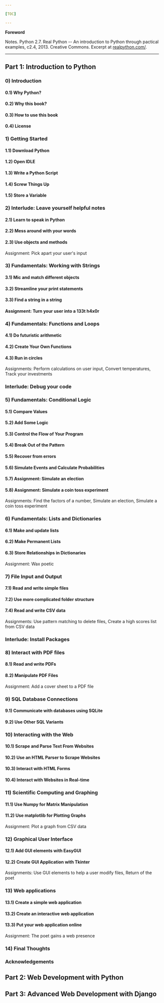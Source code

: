 ```yaml
---

[TOC]

---
```


**Foreword**

Notes. Python 2.7. Real Python -- An introduction to Python through pactical examples, c2.4, 2013. Creative Commons. Excerpt at [realpython.com/](https://realpython.com/).

---

## Part 1: Introduction to Python

### 0) Introduction

#### 0.1) Why Python?

#### 0.2) Why this book?

#### 0.3) How to use this book

#### 0.4) License

### 1) Getting Started

#### 1.1) Download Python

#### 1.2) Open IDLE

#### 1.3) Write a Python Script

#### 1.4) Screw Things Up

#### 1.5) Store a Variable

### 2) Interlude: Leave yourself helpful notes

#### 2.1) Learn to speak in Python

#### 2.2) Mess around with your words

#### 2.3) Use objects and methods

Assignment: Pick apart your user's input

### 3) Fundamentals: Working with Strings

#### 3.1) Mic and match different objects

#### 3.2) Streamline your print statements

#### 3.3) Find a string in a string

#### Assignment: Turn your user into a 133t h4x0r

### 4) Fundamentals: Functions and Loops

#### 4.1) Do futuristic arithmetic

#### 4.2) Create Your Own Functions

#### 4.3) Run in circles

Assignments: Perform calculations on user input, Convert temperatures, Track your investments

### Interlude: Debug your code

### 5) Fundamentals: Conditional Logic

#### 5.1) Compare Values

#### 5.2) Add Some Logic

#### 5.3) Control the Flow of Your Program

#### 5.4) Break Out of the Pattern

#### 5.5) Recover from errors

#### 5.6) Simulate Events and Calculate Probabilities

#### 5.7) Assignment: Simulate an election

#### 5.8) Assignment: Simulate a coin toss experiment

Assignments: Find the factors of a number, Simulate an election, Simulate a coin toss experiment

### 6) Fundamentals: Lists and Dictionaries

#### 6.1) Make and update lists

#### 6.2) Make Permanent Lists

#### 6.3) Store Relationships in Dictionaries

Assignment: Wax poetic

### 7) File Input and Output

#### 7.1) Read and write simple files

#### 7.2) Use more complicated folder structure

#### 7.4) Read and write CSV data

Assignments: Use pattern matching to delete files, Create a high scores list from CSV data

### Interlude: Install Packages

### 8) Interact with PDF files

#### 8.1) Read and write PDFs

#### 8.2) Manipulate PDF Files

Assignment: Add a cover sheet to a PDF file

### 9) SQL Database Connections

#### 9.1) Communicate with databases using SQLite

#### 9.2) Use Other SQL Variants

### 10) Interacting with the Web

#### 10.1) Scrape and Parse Text From Websites

#### 10.2) Use an HTML Parser to Scrape Websites

#### 10.3) Interact with HTML Forms

#### 10.4) Interact with Websites in Real-time

### 11) Scientific Computing and Graphing

#### 11.1) Use Numpy for Matrix Manipulation

#### 11.2) Use matplotlib for Plotting Graphs

Assignment: Plot a graph from CSV data

### 12) Graphical User Interface

#### 12.1) Add GUI elements with EasyGUI

#### 12.2) Create GUI Application with Tkinter

Assignments: Use GUI elements to help a user modify files, Return of the poet

### 13) Web applications

#### 13.1) Create a simple web application

#### 13.2) Create an interactive web application

#### 13.3) Put your web application online

Assignment: The poet gains a web presence

### 14) Final Thoughts

### Acknowledgements

## Part 2: Web Development with Python

## Part 3: Advanced Web Development with Django

